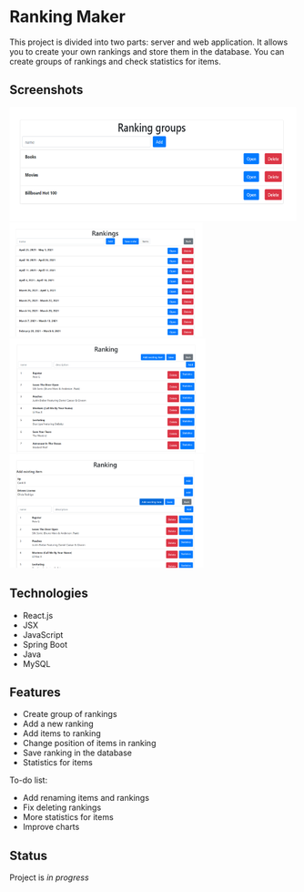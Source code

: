 # Ranking Maker
This project is divided into two parts: server and web application. It allows you to create your own rankings and store them in the database. You can create groups of rankings and check statistics for items.

## Screenshots
<img src="./WebApplication/img/rankingGroups.PNG" height="200"> <img src="./WebApplication/img/rankings.PNG" height="200"> <img src="./WebApplication/img/ranking.PNG" height="200"> <img src="./WebApplication/img/addExistingItem.PNG" height="200">

## Technologies
* React.js
* JSX
* JavaScript
* Spring Boot
* Java
* MySQL

## Features
* Create group of rankings
* Add a new ranking
* Add items to ranking
* Change position of items in ranking
* Save ranking in the database
* Statistics for items

To-do list:
* Add renaming items and rankings
* Fix deleting rankings
* More statistics for items
* Improve charts

## Status
Project is _in progress_
